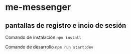 # me-messenger

## pantallas de registro e incio de sesión

Comando de instalación
`npm install`

Comando de desarrollo
`npm run start:dev`
